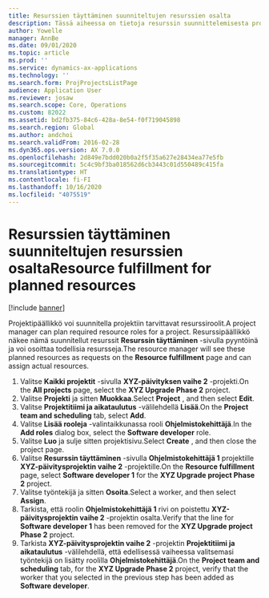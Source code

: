 ```yaml
---
title: Resurssien täyttäminen suunniteltujen resurssien osalta
description: Tässä aiheessa on tietoja resurssin suunnittelemisesta projektiin.
author: Yowelle
manager: AnnBe
ms.date: 09/01/2020
ms.topic: article
ms.prod: ''
ms.service: dynamics-ax-applications
ms.technology: ''
ms.search.form: ProjProjectsListPage
audience: Application User
ms.reviewer: josaw
ms.search.scope: Core, Operations
ms.custom: 82022
ms.assetid: bd2fb375-84c6-428a-8e54-f0f719045898
ms.search.region: Global
ms.author: andchoi
ms.search.validFrom: 2016-02-28
ms.dyn365.ops.version: AX 7.0.0
ms.openlocfilehash: 2d849e7bdd020b0a2f5f35a627e28434ea77e5fb
ms.sourcegitcommit: 5c4c9bf3ba018562d6cb3443c01d550489c415fa
ms.translationtype: HT
ms.contentlocale: fi-FI
ms.lasthandoff: 10/16/2020
ms.locfileid: "4075519"
---
```

# <a name="resource-fulfillment-for-planned-resources"></a><span data-ttu-id="15533-103">Resurssien täyttäminen suunniteltujen resurssien osalta</span><span class="sxs-lookup"><span data-stu-id="15533-103">Resource fulfillment for planned resources</span></span>

[!include [banner](../includes/banner.md)]

<span data-ttu-id="15533-104">Projektipäällikkö voi suunnitella projektiin tarvittavat resurssiroolit.</span><span class="sxs-lookup"><span data-stu-id="15533-104">A project manager can plan required resource roles for a project.</span></span> <span data-ttu-id="15533-105">Resurssipäällikkö näkee nämä suunnitellut resurssit **Resurssin täyttäminen** -sivulla pyyntöinä ja voi osoittaa todellisia resursseja.</span><span class="sxs-lookup"><span data-stu-id="15533-105">The resource manager will see these planned resources as requests on the **Resource fulfillment** page and can assign actual resources.</span></span>

1. <span data-ttu-id="15533-106">Valitse **Kaikki projektit** -sivulla **XYZ-päivityksen vaihe 2** -projekti.</span><span class="sxs-lookup"><span data-stu-id="15533-106">On the **All projects** page, select the **XYZ Upgrade Phase 2** project.</span></span>
2. <span data-ttu-id="15533-107">Valitse **Projekti** ja sitten **Muokkaa**.</span><span class="sxs-lookup"><span data-stu-id="15533-107">Select **Project** , and then select **Edit**.</span></span>
3. <span data-ttu-id="15533-108">Valitse **Projektitiimi ja aikataulutus** -välilehdellä **Lisää**.</span><span class="sxs-lookup"><span data-stu-id="15533-108">On the **Project team and scheduling** tab, select **Add**.</span></span>
4. <span data-ttu-id="15533-109">Valitse **Lisää rooleja** -valintaikkunassa rooli **Ohjelmistokehittäjä**.</span><span class="sxs-lookup"><span data-stu-id="15533-109">In the **Add roles** dialog box, select the **Software developer** role.</span></span>
5. <span data-ttu-id="15533-110">Valitse **Luo** ja sulje sitten projektisivu.</span><span class="sxs-lookup"><span data-stu-id="15533-110">Select **Create** , and then close the project page.</span></span>
6. <span data-ttu-id="15533-111">Valitse **Resurssin täyttäminen** -sivulla **Ohjelmistokehittäjä 1** projektille **XYZ-päivitysprojektin vaihe 2** -projektille.</span><span class="sxs-lookup"><span data-stu-id="15533-111">On the **Resource fulfillment** page, select **Software developer 1** for the **XYZ Upgrade project Phase 2** project.</span></span>
7. <span data-ttu-id="15533-112">Valitse työntekijä ja sitten **Osoita**.</span><span class="sxs-lookup"><span data-stu-id="15533-112">Select a worker, and then select **Assign**.</span></span>
8. <span data-ttu-id="15533-113">Tarkista, että roolin **Ohjelmistokehittäjä 1** rivi on poistettu **XYZ-päivitysprojektin vaihe 2** -projektin osalta.</span><span class="sxs-lookup"><span data-stu-id="15533-113">Verify that the line for **Software developer 1** has been removed for the **XYZ Upgrade project Phase 2** project.</span></span>
9. <span data-ttu-id="15533-114">Tarkista **XYZ-päivitysprojektin vaihe 2** -projektin **Projektitiimi ja aikataulutus** -välilehdellä, että edellisessä vaiheessa valitsemasi työntekijä on lisätty roolilla **Ohjelmistokehittäjä**.</span><span class="sxs-lookup"><span data-stu-id="15533-114">On the **Project team and scheduling** tab, for the **XYZ Upgrade Phase 2** project, verify that the worker that you selected in the previous step has been added as **Software developer**.</span></span>
